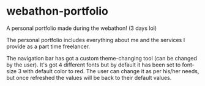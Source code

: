 # webathon-portfolio
A personal portfolio made during the webathon! (3 days lol)

The personal portfolio includes everything about me and the services I provide as a part time freelancer.

The navigation bar has got a custom theme-changing tool (can be changed by the user). It's got 4 different fonts but 
by default it has been set to font-size 3 with default color to red. The user can change it as per his/her needs, but once
refreshed the values will be back to their default values. 
